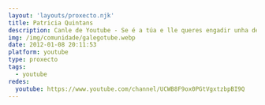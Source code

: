 ```yaml
---
layout: 'layouts/proxecto.njk'
title: Patricia Quintans
description: Canle de Youtube - Se é a túa e lle queres engadir unha descripción e etiquetas, ponte en contacto con nós.
img: /img/comunidade/galegotube.webp
date: 2012-01-08 20:11:53
platform: youtube
type: proxecto
tags:
  - youtube
redes:
  youtube: https://www.youtube.com/channel/UCWB8F9ox0PGtVgxtzbpBI9Q
---
```


